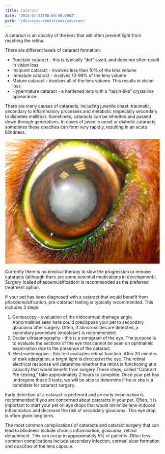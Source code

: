 ```yaml
---
title: Cataract
date: "2018-07-01T08:00:00.000Z"
path: "/diseases-conditions/cataract"
---
```


A cataract is an opacity of the lens that will often prevent light from reaching the retina.  

There are different levels of cataract formation:
* Punctate cataract - this is typically “dot” sized, and does not often result in vision loss.  
* Incipient cataract - involves less than 10% of the lens volume
* Immature cataract - involves 10-99% of the lens volume
* Mature cataract - involves all of the lens volume.  This results in vision loss.
* Hypermature cataract - a hardened lens with a “raisin-like” crystalline appearance

There are many causes of cataracts, including juvenile onset, traumatic, secondary to inflammatory processes and metabolic (especially secondary to diabetes mellitus). Sometimes, cataracts can be inherited and passed down through generations. In cases of juvenile onset or diabetic cataracts, sometimes these opacities can form very rapidly, resulting in an acute blindness.

![Eye with cataract present](./cataract1.png)

Currently there is no medical therapy to slow the progression or remove cataracts (although there are some potential medications in development). Surgery (called phacoemulsification) is recommended as the preferred treatment option.

If your pet has been diagnosed with a cataract that would benefit from phacoemulsification, pre-cataract testing is typically recommended.  This includes 3 steps:
1. Gonioscopy - evaluation of the iridocorneal drainage angle.  Abnormalities seen here could predispose your pet to secondary glaucoma after surgery.  Often, if abnormalities are detected, a secondary procedure (endolaser) is recommended.
1. Ocular ultrasonography - this is a sonogram of the eye.  The purpose is to evaluate the sections of the eye that cannot be seen on ophthalmic examination due to the presence of the cataract.
1. Electroretinogram - this test evaluates retinal function.  After 20 minutes of dark adaptation, a bright light is directed at the eye.  The retinal electrical response will determine whether the retina is functioning at a capacity that would benefit from surgery
These steps, called “Cataract Pre-testing,” take approximately 2 hours to complete. Once your pet has undergone these 3 tests, we will be able to determine if he or she is a candidate for cataract surgery.

Early detection of a cataract is preferred and an early examination is recommended if you are concerned about cataracts in your pet. Often, it is important to start your pet on eye drops that would minimize lens-induced inflammation and decrease the risk of secondary glaucoma.  This eye drop is often given long term.

The most common complications of cataracts and cataract surgery that can lead to blindness include chronic inflammation, glaucoma, retinal detachment.  This can occur in approximately 5% of patients.  Other less common complications include secondary infection, corneal ulcer formation and opacities of the lens capsule.